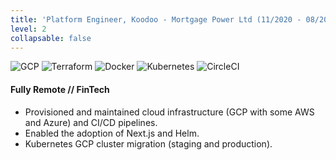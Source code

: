```yaml
---
title: 'Platform Engineer, Koodoo - Mortgage Power Ltd (11/2020 - 08/2021)'
level: 2
collapsable: false
---
```

![GCP](https://img.shields.io/badge/Google%20Cloud%20-%234285F4.svg?&style=for-the-badge&logo=google-cloud&logoColor=white)
![Terraform](https://img.shields.io/badge/terraform%20-%2314354C.svg?&style=for-the-badge&logo=terraform&logoColor=white)
![Docker](https://img.shields.io/badge/docker%20-%230db7ed.svg?&style=for-the-badge&logo=docker&logoColor=white)
![Kubernetes](https://img.shields.io/badge/kubernetes%20-%23326ce5.svg?&style=for-the-badge&logo=kubernetes&logoColor=white)
![CircleCI](https://img.shields.io/badge/circleci%20-%2314354C.svg?&style=for-the-badge&logo=circleci&logoColor=white)

#### Fully Remote // FinTech

- Provisioned and maintained cloud infrastructure (GCP with some AWS and Azure) and CI/CD pipelines.
- Enabled the adoption of Next.js and Helm.
- Kubernetes GCP cluster migration (staging and production).